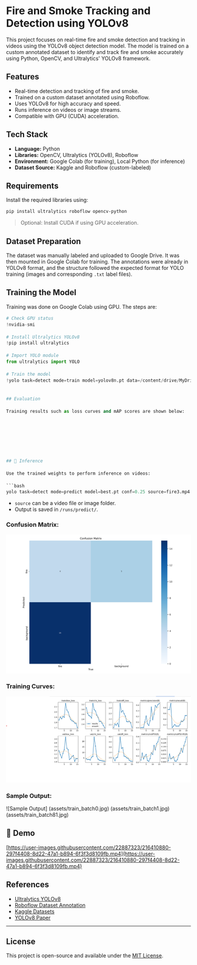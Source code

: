 
#  Fire and Smoke Tracking and Detection using YOLOv8

This project focuses on real-time fire and smoke detection and tracking in videos using the YOLOv8 object detection model. The model is trained on a custom annotated dataset to identify and track fire and smoke accurately using Python, OpenCV, and Ultralytics' YOLOv8 framework.

##  Features
- Real-time detection and tracking of fire and smoke.
- Trained on a custom dataset annotated using Roboflow.
- Uses YOLOv8 for high accuracy and speed.
- Runs inference on videos or image streams.
- Compatible with GPU (CUDA) acceleration.

##  Tech Stack
- **Language:** Python
- **Libraries:** OpenCV, Ultralytics (YOLOv8), Roboflow
- **Environment:** Google Colab (for training), Local Python (for inference)
- **Dataset Source:** Kaggle and Roboflow (custom-labeled)

##  Requirements
Install the required libraries using:

```bash
pip install ultralytics roboflow opencv-python
````

> Optional: Install CUDA if using GPU acceleration.

##  Dataset Preparation

The dataset was manually labeled and uploaded to Google Drive. It was then mounted in Google Colab for training. The annotations were already in YOLOv8 format, and the structure followed the expected format for YOLO training (images and corresponding `.txt` label files).

##  Training the Model

Training was done on Google Colab using GPU. The steps are:

```python
# Check GPU status
!nvidia-smi

# Install Ultralytics YOLOv8
!pip install ultralytics

# Import YOLO module
from ultralytics import YOLO

# Train the model
!yolo task=detect mode=train model=yolov8n.pt data=/content/drive/MyDrive/archive/data.yaml epochs=15 imgsz=640


## Evaluation

Training results such as loss curves and mAP scores are shown below:







## 🧪 Inference

Use the trained weights to perform inference on videos:

```bash
yolo task=detect mode=predict model=best.pt conf=0.25 source=fire3.mp4 save=True
```

* `source` can be a video file or image folder.
* Output is saved in `/runs/predict/`.

### Confusion Matrix:
![Confusion Matrix](assets/confusion_matrix.png)

### Training Curves:
![Training Results](assets/results.png)
### Sample Output:

![Sample Output]
(assets/train_batch0.jpg) (assets/train_batch1.jpg) (assets/train_batch81.jpg)

## 🎥 Demo

[https://user-images.githubusercontent.com/22887323/216410880-297f4408-8d22-47a1-b894-6f3f3d8109fb.mp4](https://user-images.githubusercontent.com/22887323/216410880-297f4408-8d22-47a1-b894-6f3f3d8109fb.mp4)

##  References

* [Ultralytics YOLOv8](https://github.com/ultralytics/ultralytics)
* [Roboflow Dataset Annotation](https://roboflow.com/)
* [Kaggle Datasets](https://www.kaggle.com/)
* [YOLOv8 Paper](https://arxiv.org/abs/2004.10934)

---

##  License

This project is open-source and available under the [MIT License](LICENSE).


